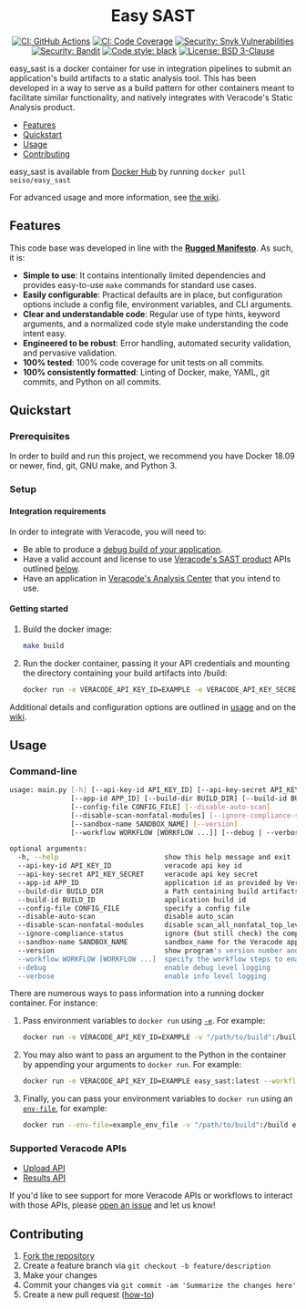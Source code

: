 <h1 align="center">Easy SAST</h1>
<p align="center">
<a href="https://github.com/SeisoLLC/easy_sast/actions"><img alt="CI: GitHub Actions" src="https://github.com/seisollc/easy_sast/workflows/Docker%20Image%20CI/badge.svg"></a>
<a href="https://codecov.io/gh/seisollc/easy_sast"><img alt="CI: Code Coverage" src="https://codecov.io/gh/seisollc/easy_sast/branch/master/graph/badge.svg"></a>
<a href="https://snyk.io/test/github/seisollc/easy_sast"><img alt="Security: Snyk Vulnerabilities" src="https://snyk.io/test/github/seisollc/easy_sast/badge.svg"></a>
<a href="https://github.com/PyCQA/bandit"><img alt="Security: Bandit" src="https://img.shields.io/badge/security-bandit-yellow.svg"></a>
<a href="https://github.com/psf/black"><img alt="Code style: black" src="https://img.shields.io/badge/code%20style-black-000000.svg"></a>
<a href="https://opensource.org/licenses/BSD-3-Clause"><img alt="License: BSD 3-Clause" src="https://img.shields.io/badge/License-BSD%203--Clause-blue.svg"></a>
</p>

easy_sast is a docker container for use in integration pipelines to submit an application's build artifacts to a static analysis tool. This has been developed in a way to serve as a build pattern for other containers meant to facilitate similar functionality, and natively integrates with Veracode's Static Analysis product.

 - [Features](#features)
 - [Quickstart](#quickstart)
 - [Usage](#usage)
 - [Contributing](#contributing)

easy_sast is available from [Docker Hub](https://hub.docker.com/r/seiso/easy_sast) by running `docker pull seiso/easy_sast`

For advanced usage and more information, see [the wiki](https://github.com/SeisoLLC/easy_sast/wiki/).

## Features
This code base was developed in line with the <b>[Rugged Manifesto](https://ruggedsoftware.org)</b>.  As such, it is:
 - <b>Simple to use</b>: It contains intentionally limited dependencies and provides easy-to-use `make` commands for standard use cases.
 - <b>Easily configurable</b>: Practical defaults are in place, but configuration options include a config file, environment variables, and CLI arguments.
 - <b>Clear and understandable code</b>: Regular use of type hints, keyword arguments, and a normalized code style make understanding the code intent easy.
 - <b>Engineered to be robust</b>: Error handling, automated security validation, and pervasive validation.
 - <b>100% tested</b>: 100% code coverage for unit tests on all commits.
 - <b>100% consistently formatted</b>: Linting of Docker, make, YAML, git commits, and Python on all commits.

## Quickstart
### Prerequisites
In order to build and run this project, we recommend you have Docker 18.09 or newer, find, git, GNU make, and Python 3.

### Setup
#### Integration requirements
In order to integrate with Veracode, you will need to:
 - Be able to produce a [debug build of your application](https://help.veracode.com/reader/wySvh2U7LWNYqeVS7PQm_g/4FE4jcdxZZ3kUqdR1aSZqA).
 - Have a valid account and license to use [Veracode's SAST product](https://www.veracode.com/products/binary-static-analysis-sast) APIs outlined [below](#supported-veracode-apis).
 - Have an application in [Veracode's Analysis Center](https://analysiscenter.veracode.com) that you intend to use.

#### Getting started
1. Build the docker image:
    ```bash
    make build
    ```
1. Run the docker container, passing it your API credentials and mounting the directory containing your build artifacts into /build:
    ```bash
    docker run -e VERACODE_API_KEY_ID=EXAMPLE -e VERACODE_API_KEY_SECRET=EXAMPLE -v "/path/to/build":/build easy_sast:latest
    ```

Additional details and configuration options are outlined in [usage](#usage) and on the [wiki](https://github.com/SeisoLLC/easy_sast/wiki/).

## Usage
### Command-line
```bash
usage: main.py [-h] [--api-key-id API_KEY_ID] [--api-key-secret API_KEY_SECRET]
               [--app-id APP_ID] [--build-dir BUILD_DIR] [--build-id BUILD_ID]
               [--config-file CONFIG_FILE] [--disable-auto-scan]
               [--disable-scan-nonfatal-modules] [--ignore-compliance-status]
               [--sandbox-name SANDBOX_NAME] [--version]
               [--workflow WORKFLOW [WORKFLOW ...]] [--debug | --verbose]

optional arguments:
  -h, --help                          show this help message and exit
  --api-key-id API_KEY_ID             veracode api key id
  --api-key-secret API_KEY_SECRET     veracode api key secret
  --app-id APP_ID                     application id as provided by Veracode
  --build-dir BUILD_DIR               a Path containing build artifacts
  --build-id BUILD_ID                 application build id
  --config-file CONFIG_FILE           specify a config file
  --disable-auto-scan                 disable auto_scan
  --disable-scan-nonfatal-modules     disable scan_all_nonfatal_top_level_modules
  --ignore-compliance-status          ignore (but still check) the compliance status
  --sandbox-name SANDBOX_NAME         sandbox_name for the Veracode application
  --version                           show program's version number and exit
  --workflow WORKFLOW [WORKFLOW ...]  specify the workflow steps to enable and order
  --debug                             enable debug level logging
  --verbose                           enable info level logging
```
There are numerous ways to pass information into a running docker container.  For instance:
 1. Pass environment variables to `docker run` using [`-e`](https://docs.docker.com/engine/reference/run/#env-environment-variables). For example:
     ```bash
     docker run -e VERACODE_API_KEY_ID=EXAMPLE -v "/path/to/build":/build easy_sast:latest
     ```
 1. You may also want to pass an argument to the Python in the container by appending your arguments to `docker run`. For example:
     ```bash
     docker run -e VERACODE_API_KEY_ID=EXAMPLE easy_sast:latest --workflow check_compliance --app-id=31337
     ```
 1. Finally, you can pass your environment variables to `docker run` using an [`env-file`](https://docs.docker.com/engine/reference/commandline/run/#set-environment-variables--e---env---env-file), for example:
     ```bash
     docker run --env-file=example_env_file -v "/path/to/build":/build easy_sast:latest
     ```

### Supported Veracode APIs
 - [Upload API](https://help.veracode.com/reader/LMv_dtSHyb7iIxAQznC~9w/G1Nd5yH0QSlT~vPccPhtRQ)
 - [Results API](https://help.veracode.com/reader/LMv_dtSHyb7iIxAQznC~9w/Mp2BEkLx6rD87k465BWqQg)

If you'd like to see support for more Veracode APIs or workflows to interact with those APIs, please [open an issue](https://github.com/SeisoLLC/easy_sast/issues) and let us know!

## Contributing
1. [Fork the repository](https://github.com/SeisoLLC/easy_sast/fork)
1. Create a feature branch via `git checkout -b feature/description`
1. Make your changes
1. Commit your changes via `git commit -am 'Summarize the changes here'`
1. Create a new pull request ([how-to](https://help.github.com/articles/creating-a-pull-request/))
